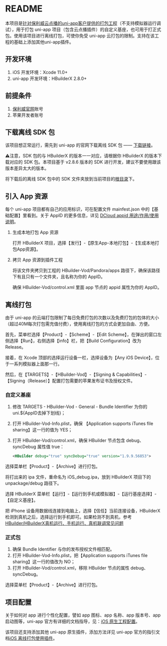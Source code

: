 # README

本项目是<u>针对保利威云点播的uni-app客户提供的打包工程</u>（不支持模拟器运行调试），用于打包 uni-app 项目（包含云点播插件）的自定义基座，也可用于打正式包。使用该项目进行离线打包，可使你免受 uni-app 云打包的限制。支持在该工程的基础上添加其他uni-app插件。



## 开发环境

1. iOS 开发环境：Xcode 11.0+
2. uni-app 开发环境：HBuilderX 2.8.0+



## 前提条件

1. [保利威官网](http://www.polyv.net/)账号
2. 苹果开发者账号



## 下载离线 SDK 包

该项目想正常运行，需先到 uni-app 的官网下载离线 SDK 包 —— [下载链接](https://nativesupport.dcloud.net.cn/AppDocs/download/ios)。

⚠️注意，SDK 包的与 HBuilderX 的版本一一对应，请根据你 HBuilderX 的版本下载对应的 SDK 包。本项目基于 v2.8.6 版本的 SDK 进行开发，建议不要使用跟该版本差异太大的版本。 

将下载后的离线 SDK 包中的 SDK 文件夹放到当前项目的<u>根目录</u>下。



## 引入 App 资源

每个 uni-app 项目都有自己的应用标识，可在配置文件 mainfest.json 中的【基础配置】里看到。关于 AppID 的更多信息，详见 [DCloud appid 用途/作用/使用说明](https://ask.dcloud.net.cn/article/35907)。

1. 生成本地打包 App 资源

   打开 HBuilderX 项目，选择【发行】-【原生App-本地打包】-【生成本地打包App资源】。

2. 拷贝 App 资源到插件工程

   将该文件夹拷贝到工程的 HBuilder-Vod/Pandora/apps 路径下，确保该路径下有且只有一个文件夹，且名称为你的 AppID。

   确保 HBuilder-Vod/control.xml 里面 app 节点的 appid 属性为你的 AppID。



## 离线打包

由于 uni-app 的云端打包限制了每日免费打包的次数以及免费打包的包体的大小（超过40M每次打包需充值付费），使用离线打包的方式会更加自由、方便。

首先，菜单栏选择【Product】-【Scheme】-【Edit Scheme】，在弹出的窗口左侧选择【Run】，右侧选择【info】栏，把【Build Configuration】改为 Release。

接着，在 Xcode 顶部的选择运行设备一栏，选择设备为【Any iOS Device】，位于一系列模拟器上面那一行。

然后，在【TARGETS】-【HBuilder-Vod】-【Signing & Capabilities】-【Signing（Release）】配置打包需要的苹果发布证书及授权文件。

### 自定义基座

1. 修改 TARGETS  - HBuilder-Vod - General - Bundle Identifier 为你的 uni.${AppID去掉下划线}；

2. 打开 HBuilder-Vod-Info.plist，确保 【Application supports iTunes file sharing】这一行的值为 YES；

3. 打开 HBuilder-Vod/control.xml，确保 HBuilder 节点包含 debug、syncDebug 属性值 true：

   ```xml
   <HBuilder debug="true" syncDebug="true" version="1.9.9.56853">
   ```

选择菜单栏【Product】-【Archive】进行打包。

将打出来的 ipa 文件，重命名为 iOS_debug.ipa，放到 HBuilderX 项目下的 unpackage/debug 路径下。

选择 HBuilderX 菜单栏【运行】-【运行到手机或模拟器】-【运行基座选择】-【自定义基座】。

把 iPhone 设备用数据线连接到电脑上，选择【信任】当前连接设备，HBuilderX 检测到真机之后，选择运行到手机即可。如果检测不到真机，参考[HBuilder/HBuilderX真机运行、手机运行、真机联调常见问题](https://ask.dcloud.net.cn/article/97)



### 正式包

1. 确保 Bundle Identifier 与你的发布授权文件相匹配。
2. 打开 HBuilder-Vod-Info.plist，把【Application supports iTunes file sharing】这一行的值改为 NO；
3. 打开 HBuilder-Vod/control.xml，移除 HBuilder 节点的属性 debug、syncDebug。

选择菜单栏【Product】-【Archive】进行打包。



## 项目配置

关于如何对 app 进行个性化配置，譬如 app 图标、app 名称、app 版本号、app 启动图等，uni-app 官方有详细的文档指导，见：[iOS 原生工程配置](https://nativesupport.dcloud.net.cn/AppDocs/usesdk/ios?id=开发环境)。

该项目还支持添加其他 uni-app 原生插件，添加方法详见 uni-app 官方的指引文档[iOS 离线打包使用插件](https://nativesupport.dcloud.net.cn/NativePlugin/offline_package/ios?id=预备环境)。

